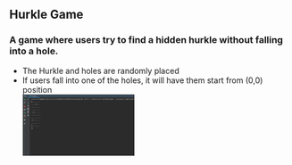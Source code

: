
## Hurkle Game
### A game where users try to find a hidden hurkle without falling into a hole. 
- The Hurkle and holes are randomly placed
- If users fall into one of the holes, it will have them start from (0,0) position
<br><img src="Hurkle.gif" width="200"><br>
